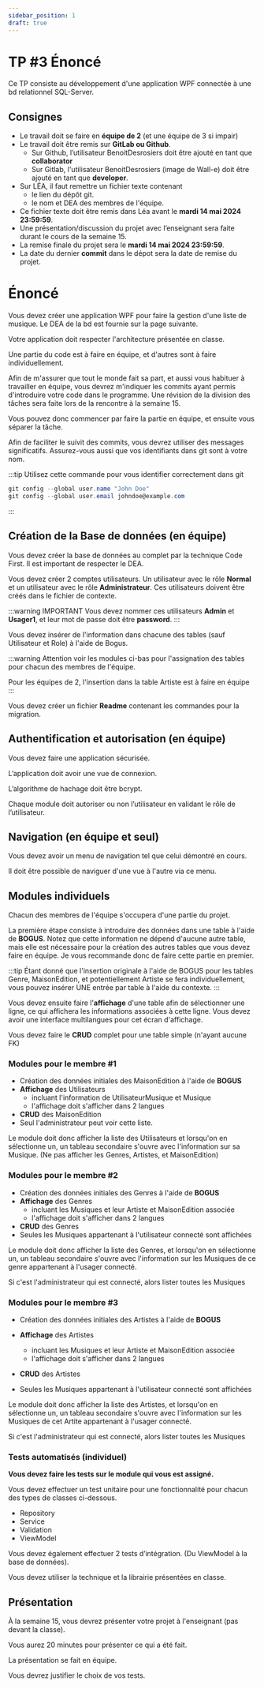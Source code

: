 ```yaml
---
sidebar_position: 1
draft: true
---
```


# TP #3 Énoncé

Ce TP consiste au développement d'une application WPF connectée à une bd relationnel SQL-Server.

## Consignes 

- Le travail doit se faire en **équipe de 2** (et une équipe de 3 si impair)
- Le travail doit être remis sur **GitLab ou Github**.
    - Sur Github, l’utilisateur BenoitDesrosiers doit être ajouté en tant que **collaborator**
    - Sur Gitlab, l'utilisateur BenoitDesrosiers (image de Wall-e) doit être ajouté en tant que **developer**.
- Sur LÉA, il faut remettre un fichier texte contenant 
  - le lien du dépôt git.
  - le nom et DEA des membres de l'équipe.
- Ce fichier texte doit être remis dans Léa avant le **mardi 14 mai 2024 23:59:59**.
- Une présentation/discussion du projet avec l’enseignant sera faite durant le cours de la semaine 15.
- La remise finale du projet sera le **mardi 14 mai 2024 23:59:59**. 
- La date du dernier **commit** dans le dépot sera la date de remise du projet.

# Énoncé

Vous devez créer une application WPF pour faire la gestion d'une liste de musique. Le DEA de la bd est fournie sur la page suivante.

Votre application doit respecter l'architecture présentée en classe. 

Une partie du code est à faire en équipe, et d'autres sont à faire individuellement. 

Afin de m'assurer que tout le monde fait sa part, et aussi vous habituer à travailler en équipe, vous devrez m'indiquer les commits ayant permis d'introduire votre code dans le programme. Une révision de la division des tâches sera faite lors de la rencontre à la semaine 15. 

Vous pouvez donc commencer par faire la partie en équipe, et ensuite vous séparer la tâche. 

Afin de faciliter le suivit des commits, vous devrez utiliser des messages significatifs. Assurez-vous aussi que vos identifiants dans git sont à votre nom.  

:::tip
Utilisez cette commande pour vous identifier correctement dans git

```powershell
git config --global user.name "John Doe"
git config --global user.email johndoe@example.com
```
:::

## Création de la Base de données (en équipe)

Vous devez créer la base de données au complet par la technique Code First. Il est important de respecter le DEA.

Vous devez créer 2 comptes utilisateurs. Un utilisateur avec le rôle **Normal** et un utilisateur avec le rôle **Administrateur**. 
Ces utilisateurs doivent être créés dans le fichier de contexte.

:::warning IMPORTANT
 Vous devez nommer ces utilisateurs **Admin** et **Usager1**, et leur mot de passe doit être **password**.
:::

Vous devez insérer de l'information dans chacune des tables (sauf Utilisateur et Role) à l'aide de Bogus. 

:::warning Attention
voir les modules ci-bas pour l'assignation des tables pour chacun des membres de l'équipe. 

Pour les équipes de 2, l'insertion dans la table Artiste est à faire en équipe
:::



Vous devez créer un fichier **Readme** contenant les commandes pour la migration. 

## Authentification et autorisation (en équipe)

Vous devez faire une application sécurisée. 

L’application doit avoir une vue de connexion.

L’algorithme de hachage doit être bcrypt.

Chaque module doit autoriser ou non l’utilisateur en validant le rôle de l’utilisateur.

## Navigation (en équipe et seul)

Vous devez avoir un menu de navigation tel que celui démontré en cours. 

Il doit être possible de naviguer d'une vue à l'autre via ce menu. 



## Modules individuels

Chacun des membres de l'équipe s'occupera d'une partie du projet. 

La première étape consiste à introduire des données dans une table à l'aide de **BOGUS**. Notez que cette information ne dépend d'aucune autre table, mais elle est nécessaire pour la création des autres tables que vous devez faire en équipe. Je vous recommande donc de faire cette partie en premier. 

:::tip
Étant donné que l'insertion originale à l'aide de BOGUS pour les tables Genre, MaisonEdition, et potentiellement Artiste se fera individuellement, vous pouvez insérer UNE entrée par table à l'aide du contexte. 
:::

Vous devez ensuite faire l'**affichage** d'une table afin de sélectionner une ligne, ce qui affichera les informations associées à cette ligne. Vous devez avoir une interface multilangues pour cet écran d'affichage. 

Vous devez faire le **CRUD** complet pour une table simple (n'ayant aucune FK)



### Modules pour le membre #1

* Création des données initiales des MaisonEdition à l'aide de **BOGUS**
* **Affichage** des Utilisateurs
  * incluant l'information de UtilisateurMusique et Musique
  * l'affichage doit s'afficher dans 2 langues
* **CRUD** des MaisonEdition
* Seul l'administrateur peut voir cette liste. 

Le module doit donc afficher la liste des Utilisateurs et lorsqu'on en sélectionne un, un tableau secondaire s'ouvre avec l'information sur sa Musique. (Ne pas afficher les Genres, Artistes, et MaisonEdition)
  
### Modules pour le membre #2

* Création des données initiales des Genres à l'aide de **BOGUS**
* **Affichage** des Genres
  * incluant les Musiques et leur Artiste et MaisonEdition associée  
  * l'affichage doit s'afficher dans 2 langues
* **CRUD** des Genres
* Seules les Musiques appartenant à l'utilisateur connecté sont affichées

Le module doit donc afficher la liste des Genres, et lorsqu'on en sélectionne un, un tableau secondaire s'ouvre avec l'information sur les Musiques de ce genre appartenant à l'usager connecté. 

Si c'est l'administrateur qui est connecté, alors lister toutes les Musiques 

### Modules pour le membre #3
* Création des données initiales des Artistes à l'aide de **BOGUS**
* **Affichage** des Artistes 
  * incluant les Musiques et leur Artiste et MaisonEdition associée 
  * l'affichage doit s'afficher dans 2 langues

* **CRUD** des Artistes
* Seules les Musiques appartenant à l'utilisateur connecté sont affichées

Le module doit donc afficher la liste des Artistes, et lorsqu'on en sélectionne un, un tableau secondaire s'ouvre avec l'information sur les Musiques de cet Artite appartenant à l'usager connecté. 

Si c'est l'administrateur qui est connecté, alors lister toutes les Musiques 


### Tests automatisés (individuel)

**Vous devez faire les tests sur le module qui vous est assigné.**


Vous devez effectuer un test unitaire pour une fonctionnalité pour chacun des types de classes ci-dessous.
- Repository
- Service
- Validation
- ViewModel
  
Vous devez également effectuer 2 tests d’intégration. (Du ViewModel à la base de données).

Vous devez utiliser la technique et la librairie présentées en classe.

## Présentation

À la semaine 15, vous devrez présenter votre projet à l'enseignant (pas devant la classe). 

Vous aurez 20 minutes pour présenter ce qui a été fait. 

La présentation se fait en équipe. 

Vous devrez justifier le choix de vos tests. 

